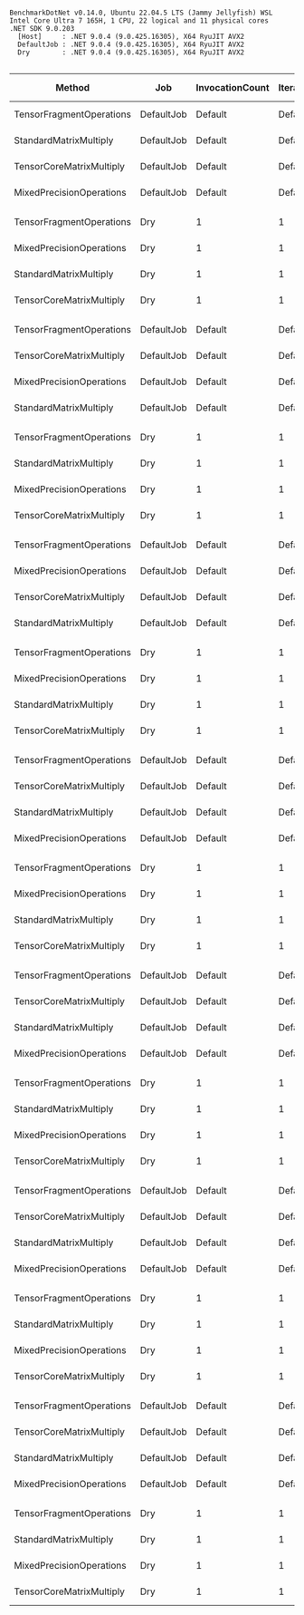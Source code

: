 ```

BenchmarkDotNet v0.14.0, Ubuntu 22.04.5 LTS (Jammy Jellyfish) WSL
Intel Core Ultra 7 165H, 1 CPU, 22 logical and 11 physical cores
.NET SDK 9.0.203
  [Host]     : .NET 9.0.4 (9.0.425.16305), X64 RyuJIT AVX2
  DefaultJob : .NET 9.0.4 (9.0.425.16305), X64 RyuJIT AVX2
  Dry        : .NET 9.0.4 (9.0.425.16305), X64 RyuJIT AVX2


```
| Method                   | Job        | InvocationCount | IterationCount | LaunchCount | RunStrategy | UnrollFactor | WarmupCount | MatrixSize | Mean              | Error          | StdDev         | Median            | Ratio               | RatioSD    | Gen0   | Allocated | Alloc Ratio |
|------------------------- |----------- |---------------- |--------------- |------------ |------------ |------------- |------------ |----------- |------------------:|---------------:|---------------:|------------------:|--------------------:|-----------:|-------:|----------:|------------:|
| TensorFragmentOperations | DefaultJob | Default         | Default        | Default     | Default     | 16           | Default     | 16         |          46.33 ns |       1.025 ns |       3.006 ns |          46.50 ns |   1,381.120x faster |    189.55x |      - |         - |          NA |
| StandardMatrixMultiply   | DefaultJob | Default         | Default        | Default     | Default     | 16           | Default     | 16         |      63,721.28 ns |   2,622.354 ns |   7,732.070 ns |      64,798.10 ns |            baseline |            | 0.2441 |    3225 B |             |
| TensorCoreMatrixMultiply | DefaultJob | Default         | Default        | Default     | Default     | 16           | Default     | 16         |      67,671.10 ns |   1,904.539 ns |   5,615.575 ns |      67,982.15 ns |       1.078x slower |      0.16x | 0.2441 |    3257 B |  1.01x more |
| MixedPrecisionOperations | DefaultJob | Default         | Default        | Default     | Default     | 16           | Default     | 16         |      75,259.54 ns |   2,467.218 ns |   7,274.649 ns |      75,888.09 ns |       1.199x slower |      0.19x | 0.2441 |    3225 B |  1.00x more |
|                          |            |                 |                |             |             |              |             |            |                   |                |                |                   |                     |            |        |           |             |
| TensorFragmentOperations | Dry        | 1               | 1              | 1           | ColdStart   | 1            | 1           | 16         |     639,941.00 ns |             NA |       0.000 ns |     639,941.00 ns |     315.363x faster |      0.00x |      - |    1072 B |  6.71x less |
| MixedPrecisionOperations | Dry        | 1               | 1              | 1           | ColdStart   | 1            | 1           | 16         | 200,840,182.00 ns |             NA |       0.000 ns | 200,840,182.00 ns |       1.005x faster |      0.00x |      - |    7192 B |  1.00x more |
| StandardMatrixMultiply   | Dry        | 1               | 1              | 1           | ColdStart   | 1            | 1           | 16         | 201,813,857.00 ns |             NA |       0.000 ns | 201,813,857.00 ns |            baseline |            |      - |    7192 B |             |
| TensorCoreMatrixMultiply | Dry        | 1               | 1              | 1           | ColdStart   | 1            | 1           | 16         | 257,600,824.00 ns |             NA |       0.000 ns | 257,600,824.00 ns |       1.276x slower |      0.00x |      - |    5720 B |  1.26x less |
|                          |            |                 |                |             |             |              |             |            |                   |                |                |                   |                     |            |        |           |             |
| TensorFragmentOperations | DefaultJob | Default         | Default        | Default     | Default     | 16           | Default     | 32         |          43.85 ns |       0.901 ns |       1.692 ns |          43.77 ns |   1,751.539x faster |    246.46x |      - |         - |          NA |
| TensorCoreMatrixMultiply | DefaultJob | Default         | Default        | Default     | Default     | 16           | Default     | 32         |      72,269.17 ns |   1,842.945 ns |   5,433.966 ns |      72,489.16 ns |       1.067x faster |      0.17x | 0.2441 |    3257 B |  1.01x more |
| MixedPrecisionOperations | DefaultJob | Default         | Default        | Default     | Default     | 16           | Default     | 32         |      73,662.55 ns |   2,885.351 ns |   8,507.524 ns |      72,015.64 ns |       1.056x faster |      0.19x | 0.2441 |    3225 B |  1.00x more |
| StandardMatrixMultiply   | DefaultJob | Default         | Default        | Default     | Default     | 16           | Default     | 32         |      76,700.47 ns |   3,540.200 ns |  10,438.359 ns |      79,954.43 ns |            baseline |            | 0.2441 |    3225 B |             |
|                          |            |                 |                |             |             |              |             |            |                   |                |                |                   |                     |            |        |           |             |
| TensorFragmentOperations | Dry        | 1               | 1              | 1           | ColdStart   | 1            | 1           | 32         |     652,631.00 ns |             NA |       0.000 ns |     652,631.00 ns |     315.706x faster |      0.00x |      - |    1072 B |  6.71x less |
| StandardMatrixMultiply   | Dry        | 1               | 1              | 1           | ColdStart   | 1            | 1           | 32         | 206,039,794.00 ns |             NA |       0.000 ns | 206,039,794.00 ns |            baseline |            |      - |    7192 B |             |
| MixedPrecisionOperations | Dry        | 1               | 1              | 1           | ColdStart   | 1            | 1           | 32         | 221,948,364.00 ns |             NA |       0.000 ns | 221,948,364.00 ns |       1.077x slower |      0.00x |      - |    7192 B |  1.00x more |
| TensorCoreMatrixMultiply | Dry        | 1               | 1              | 1           | ColdStart   | 1            | 1           | 32         | 226,406,458.00 ns |             NA |       0.000 ns | 226,406,458.00 ns |       1.099x slower |      0.00x |      - |    7016 B |  1.03x less |
|                          |            |                 |                |             |             |              |             |            |                   |                |                |                   |                     |            |        |           |             |
| TensorFragmentOperations | DefaultJob | Default         | Default        | Default     | Default     | 16           | Default     | 64         |          43.47 ns |       0.898 ns |       1.972 ns |          43.53 ns |   1,940.497x faster |    212.62x |      - |         - |          NA |
| MixedPrecisionOperations | DefaultJob | Default         | Default        | Default     | Default     | 16           | Default     | 64         |      77,621.64 ns |   3,013.940 ns |   8,886.671 ns |      78,836.20 ns |       1.099x faster |      0.17x | 0.2441 |    3225 B |  1.00x more |
| TensorCoreMatrixMultiply | DefaultJob | Default         | Default        | Default     | Default     | 16           | Default     | 64         |      78,224.25 ns |   4,825.743 ns |  13,845.963 ns |      74,993.94 ns |       1.107x faster |      0.21x | 0.2441 |    3257 B |  1.01x more |
| StandardMatrixMultiply   | DefaultJob | Default         | Default        | Default     | Default     | 16           | Default     | 64         |      84,186.05 ns |   2,887.724 ns |   8,469.196 ns |      85,290.81 ns |            baseline |            | 0.2441 |    3225 B |             |
|                          |            |                 |                |             |             |              |             |            |                   |                |                |                   |                     |            |        |           |             |
| TensorFragmentOperations | Dry        | 1               | 1              | 1           | ColdStart   | 1            | 1           | 64         |     916,832.00 ns |             NA |       0.000 ns |     916,832.00 ns |     232.655x faster |      0.00x |      - |    1072 B |  6.71x less |
| MixedPrecisionOperations | Dry        | 1               | 1              | 1           | ColdStart   | 1            | 1           | 64         | 212,609,788.00 ns |             NA |       0.000 ns | 212,609,788.00 ns |       1.003x faster |      0.00x |      - |    7192 B |  1.00x more |
| StandardMatrixMultiply   | Dry        | 1               | 1              | 1           | ColdStart   | 1            | 1           | 64         | 213,305,247.00 ns |             NA |       0.000 ns | 213,305,247.00 ns |            baseline |            |      - |    7192 B |             |
| TensorCoreMatrixMultiply | Dry        | 1               | 1              | 1           | ColdStart   | 1            | 1           | 64         | 247,371,683.00 ns |             NA |       0.000 ns | 247,371,683.00 ns |       1.160x slower |      0.00x |      - |    7016 B |  1.03x less |
|                          |            |                 |                |             |             |              |             |            |                   |                |                |                   |                     |            |        |           |             |
| TensorFragmentOperations | DefaultJob | Default         | Default        | Default     | Default     | 16           | Default     | 128        |          46.56 ns |       0.964 ns |       2.291 ns |          46.38 ns |   2,219.030x faster |    131.91x |      - |         - |          NA |
| TensorCoreMatrixMultiply | DefaultJob | Default         | Default        | Default     | Default     | 16           | Default     | 128        |      79,468.15 ns |   3,096.558 ns |   9,081.669 ns |      78,480.66 ns |       1.314x faster |      0.15x | 0.2441 |    3257 B |  1.01x more |
| StandardMatrixMultiply   | DefaultJob | Default         | Default        | Default     | Default     | 16           | Default     | 128        |     103,064.20 ns |   2,034.424 ns |   3,563.129 ns |     103,596.12 ns |            baseline |            | 0.2441 |    3225 B |             |
| MixedPrecisionOperations | DefaultJob | Default         | Default        | Default     | Default     | 16           | Default     | 128        |     113,158.52 ns |   2,250.708 ns |   5,171.376 ns |     113,345.37 ns |       1.099x slower |      0.06x | 0.2441 |    3226 B |  1.00x more |
|                          |            |                 |                |             |             |              |             |            |                   |                |                |                   |                     |            |        |           |             |
| TensorFragmentOperations | Dry        | 1               | 1              | 1           | ColdStart   | 1            | 1           | 128        |   1,505,543.00 ns |             NA |       0.000 ns |   1,505,543.00 ns |     142.437x faster |      0.00x |      - |    1072 B |  6.71x less |
| MixedPrecisionOperations | Dry        | 1               | 1              | 1           | ColdStart   | 1            | 1           | 128        | 210,328,452.00 ns |             NA |       0.000 ns | 210,328,452.00 ns |       1.020x faster |      0.00x |      - |    7192 B |  1.00x more |
| StandardMatrixMultiply   | Dry        | 1               | 1              | 1           | ColdStart   | 1            | 1           | 128        | 214,444,576.00 ns |             NA |       0.000 ns | 214,444,576.00 ns |            baseline |            |      - |    7192 B |             |
| TensorCoreMatrixMultiply | Dry        | 1               | 1              | 1           | ColdStart   | 1            | 1           | 128        | 258,387,729.00 ns |             NA |       0.000 ns | 258,387,729.00 ns |       1.205x slower |      0.00x |      - |    7016 B |  1.03x less |
|                          |            |                 |                |             |             |              |             |            |                   |                |                |                   |                     |            |        |           |             |
| TensorFragmentOperations | DefaultJob | Default         | Default        | Default     | Default     | 16           | Default     | 256        |          47.78 ns |       1.312 ns |       3.765 ns |          47.06 ns |   8,608.221x faster |    677.70x |      - |         - |          NA |
| TensorCoreMatrixMultiply | DefaultJob | Default         | Default        | Default     | Default     | 16           | Default     | 256        |     123,677.96 ns |   2,469.535 ns |   5,209.088 ns |     122,938.03 ns |       3.312x faster |      0.15x | 0.2441 |    3257 B |  1.01x more |
| StandardMatrixMultiply   | DefaultJob | Default         | Default        | Default     | Default     | 16           | Default     | 256        |     408,900.38 ns |   7,046.846 ns |   8,654.161 ns |     407,330.96 ns |            baseline |            |      - |    3225 B |             |
| MixedPrecisionOperations | DefaultJob | Default         | Default        | Default     | Default     | 16           | Default     | 256        |     490,035.78 ns |   9,643.660 ns |  17,875.143 ns |     494,224.53 ns |       1.199x slower |      0.05x |      - |    3226 B |  1.00x more |
|                          |            |                 |                |             |             |              |             |            |                   |                |                |                   |                     |            |        |           |             |
| TensorFragmentOperations | Dry        | 1               | 1              | 1           | ColdStart   | 1            | 1           | 256        |     784,434.00 ns |             NA |       0.000 ns |     784,434.00 ns |     344.418x faster |      0.00x |      - |    1072 B |  6.71x less |
| StandardMatrixMultiply   | Dry        | 1               | 1              | 1           | ColdStart   | 1            | 1           | 256        | 270,173,132.00 ns |             NA |       0.000 ns | 270,173,132.00 ns |            baseline |            |      - |    7192 B |             |
| MixedPrecisionOperations | Dry        | 1               | 1              | 1           | ColdStart   | 1            | 1           | 256        | 290,630,722.00 ns |             NA |       0.000 ns | 290,630,722.00 ns |       1.076x slower |      0.00x |      - |    7192 B |  1.00x more |
| TensorCoreMatrixMultiply | Dry        | 1               | 1              | 1           | ColdStart   | 1            | 1           | 256        | 309,109,627.00 ns |             NA |       0.000 ns | 309,109,627.00 ns |       1.144x slower |      0.00x |      - |    7016 B |  1.03x less |
|                          |            |                 |                |             |             |              |             |            |                   |                |                |                   |                     |            |        |           |             |
| TensorFragmentOperations | DefaultJob | Default         | Default        | Default     | Default     | 16           | Default     | 512        |          46.35 ns |       0.957 ns |       2.039 ns |          46.01 ns |  71,582.677x faster |  3,163.42x |      - |         - |          NA |
| TensorCoreMatrixMultiply | DefaultJob | Default         | Default        | Default     | Default     | 16           | Default     | 512        |     782,251.16 ns |   8,373.992 ns |   7,833.037 ns |     783,415.63 ns |       4.233x faster |      0.05x |      - |    3260 B |  1.01x more |
| StandardMatrixMultiply   | DefaultJob | Default         | Default        | Default     | Default     | 16           | Default     | 512        |   3,311,335.42 ns |  19,823.016 ns |  18,542.461 ns |   3,313,481.87 ns |            baseline |            |      - |    3239 B |             |
| MixedPrecisionOperations | DefaultJob | Default         | Default        | Default     | Default     | 16           | Default     | 512        |   4,215,286.48 ns |  25,883.553 ns |  22,945.095 ns |   4,210,619.45 ns |       1.273x slower |      0.01x |      - |    3254 B |  1.00x more |
|                          |            |                 |                |             |             |              |             |            |                   |                |                |                   |                     |            |        |           |             |
| TensorFragmentOperations | Dry        | 1               | 1              | 1           | ColdStart   | 1            | 1           | 512        |   1,034,698.00 ns |             NA |       0.000 ns |   1,034,698.00 ns |     228.573x faster |      0.00x |      - |    1072 B |  6.71x less |
| StandardMatrixMultiply   | Dry        | 1               | 1              | 1           | ColdStart   | 1            | 1           | 512        | 236,504,284.00 ns |             NA |       0.000 ns | 236,504,284.00 ns |            baseline |            |      - |    7192 B |             |
| MixedPrecisionOperations | Dry        | 1               | 1              | 1           | ColdStart   | 1            | 1           | 512        | 280,667,531.00 ns |             NA |       0.000 ns | 280,667,531.00 ns |       1.187x slower |      0.00x |      - |    7192 B |  1.00x more |
| TensorCoreMatrixMultiply | Dry        | 1               | 1              | 1           | ColdStart   | 1            | 1           | 512        | 282,278,642.00 ns |             NA |       0.000 ns | 282,278,642.00 ns |       1.194x slower |      0.00x |      - |    7016 B |  1.03x less |
|                          |            |                 |                |             |             |              |             |            |                   |                |                |                   |                     |            |        |           |             |
| TensorFragmentOperations | DefaultJob | Default         | Default        | Default     | Default     | 16           | Default     | 1024       |          50.87 ns |       1.164 ns |       3.187 ns |          50.66 ns | 518,036.957x faster | 31,650.41x |      - |         - |          NA |
| TensorCoreMatrixMultiply | DefaultJob | Default         | Default        | Default     | Default     | 16           | Default     | 1024       |   5,941,955.50 ns |  48,605.384 ns |  45,465.506 ns |   5,933,677.96 ns |       4.418x faster |      0.03x |      - |    3284 B |  1.02x less |
| StandardMatrixMultiply   | DefaultJob | Default         | Default        | Default     | Default     | 16           | Default     | 1024       |  26,253,036.84 ns |  65,615.728 ns |  58,166.633 ns |  26,266,711.05 ns |            baseline |            |      - |    3344 B |             |
| MixedPrecisionOperations | DefaultJob | Default         | Default        | Default     | Default     | 16           | Default     | 1024       |  32,586,957.56 ns | 292,194.088 ns | 273,318.531 ns |  32,705,242.81 ns |       1.241x slower |      0.01x |      - |    3464 B |  1.04x more |
|                          |            |                 |                |             |             |              |             |            |                   |                |                |                   |                     |            |        |           |             |
| TensorFragmentOperations | Dry        | 1               | 1              | 1           | ColdStart   | 1            | 1           | 1024       |   1,375,390.00 ns |             NA |       0.000 ns |   1,375,390.00 ns |     232.854x faster |      0.00x |      - |    1072 B |  6.71x less |
| StandardMatrixMultiply   | Dry        | 1               | 1              | 1           | ColdStart   | 1            | 1           | 1024       | 320,265,420.00 ns |             NA |       0.000 ns | 320,265,420.00 ns |            baseline |            |      - |    7192 B |             |
| MixedPrecisionOperations | Dry        | 1               | 1              | 1           | ColdStart   | 1            | 1           | 1024       | 410,052,886.00 ns |             NA |       0.000 ns | 410,052,886.00 ns |       1.280x slower |      0.00x |      - |    7192 B |  1.00x more |
| TensorCoreMatrixMultiply | Dry        | 1               | 1              | 1           | ColdStart   | 1            | 1           | 1024       | 491,958,719.00 ns |             NA |       0.000 ns | 491,958,719.00 ns |       1.536x slower |      0.00x |      - |    7016 B |  1.03x less |
